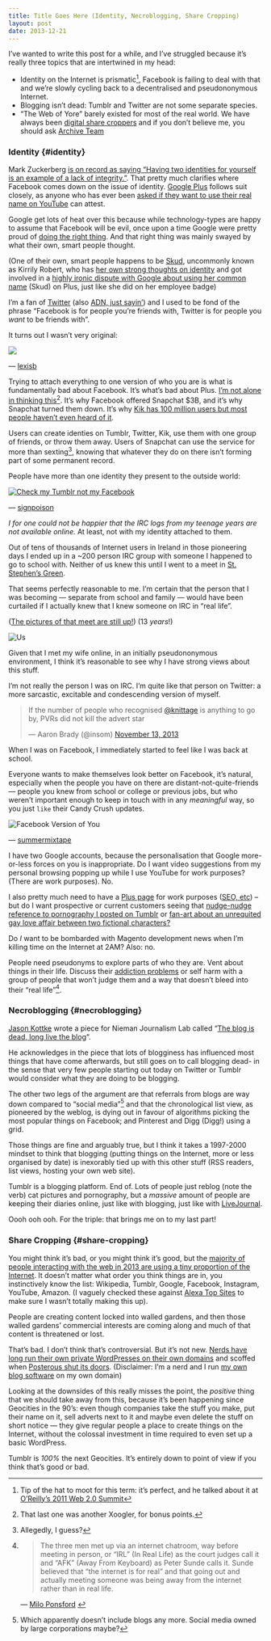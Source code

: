```yaml
---
title: Title Goes Here (Identity, Necroblogging, Share Cropping)
layout: post
date: 2013-12-21
---
```

I&rsquo;ve wanted to write this post for a while, and I&rsquo;ve struggled because it&rsquo;s really three topics that are intertwined in my head:

  * Identity on the Internet is prismatic[^1], Facebook is failing to deal with that and we&rsquo;re slowly cycling back to a decentralised and pseudononymous Internet.
  * Blogging isn&rsquo;t dead: Tumblr and Twitter are not some separate species.
  * &ldquo;The Web of Yore&rdquo; barely existed for most of the real world. We have always been [digital share croppers][1] and if you don&rsquo;t believe me, you should ask [Archive Team][2]

### Identity {#identity}

Mark Zuckerberg [is on record as saying &ldquo;Having two identities for yourself is an example of a lack of integrity.&rdquo;][3]. That pretty much clarifies where Facebook comes down on the issue of identity. [Google Plus][4] follows suit closely, as anyone who has ever been [asked if they want to use their real name on YouTube][5] can attest.

Google get lots of heat over this because while technology-types are happy to assume that Facebook will be evil, once upon a time Google were pretty proud of [doing the right thing][6]. And that right thing was mainly swayed by what their own, smart people thought.

(One of their own, smart people happens to be [Skud][7], uncommonly known as Kirrily Robert, who has [her own strong thoughts on identity][8] and got involved in a [highly ironic dispute with Google about using her common name][9] (Skud) on Plus, just like she did on her employee badge)

I&rsquo;m a fan of [Twitter][10] (also [ADN, just sayin&rsquo;][11]) and I used to be fond of the phrase &ldquo;Facebook is for people you&rsquo;re friends with, Twitter is for people you _want_ to be friends with&rdquo;.

It turns out I wasn&rsquo;t very original:

[![][12]][13]

&mdash; [lexisb][13]

Trying to attach everything to one version of who you are is what is fundamentally bad about Facebook. It&rsquo;s what&rsquo;s bad about Plus. [I&rsquo;m not alone in thinking this][14][^2]. It&rsquo;s why Facebook offered Snapchat $3B, and it&rsquo;s why Snapchat turned them down. It&rsquo;s why [Kik has 100 million users but most people haven&rsquo;t even heard of it][15].

Users can create identies on Tumblr, Twitter, Kik, use them with one group of friends, or throw them away. Users of Snapchat can use the service for more than sexting[^3], knowing that whatever they do on there isn&rsquo;t forming part of some permanent record.

People have more than one identity they present to the outside world:

[![Check my Tumblr not my Facebook][16]][17]

&mdash; [signpoison][17]

_I for one could not be happier that the IRC logs from my teenage years are not available online._ At least, not with my identity attached to them.

Out of tens of thousands of Internet users in Ireland in those pioneering days I ended up in a ~200 person IRC group with someone I happened to go to school with. Neither of us knew this until I went to a meet in [St. Stephen&rsquo;s Green][18].

That seems perfectly reasonable to me. I&rsquo;m certain that the person that I was becoming &mdash; separate from school and family &mdash; would have been curtailed if I actually knew that I knew someone on IRC in &ldquo;real life&rdquo;.

([The pictures of that meet are still up!][19]) (13 _years_!)

![Us][20]

Given that I met my wife online, in an initially pseudononymous environment, I think it&rsquo;s reasonable to see why I have strong views about this stuff.

I&rsquo;m not really the person I was on IRC. I&rsquo;m quite like that person on Twitter: a more sarcastic, excitable and condescending version of myself.

<blockquote class="twitter-tweet" lang="en">
  <p>
    If the number of people who recognised <a href="https://twitter.com/Knittage">@knittage</a> is anything to go by, PVRs did not kill the advert star
  </p>

  <p>
    &mdash; Aaron Brady (@insom) <a href="https://twitter.com/insom/statuses/400727429503004674">November 13, 2013</a>
  </p>
</blockquote>



When I was on Facebook, I immediately started to feel like I was back at school.

Everyone wants to make themselves look better on Facebook, it&rsquo;s natural, especially when the people you have on there are distant-not-quite-friends &mdash; people you knew from school or college or previous jobs, but who weren&rsquo;t important enough to keep in touch with in any _meaningful_ way, so you just `like` their Candy Crush updates.

![Facebook Version of You][21]

&mdash; [summermixtape][22]

I have two Google accounts, because the personalisation that Google more-or-less forces on you is inappropriate. Do I want video suggestions from my personal browsing popping up while I use YouTube for work purposes? (There are work purposes). No.

I also pretty much need to have a [Plus page][23] for work purposes ([SEO, etc][24]) &#8211; but do I want prospective or current customers seeing that [nudge-nudge reference to pornography I posted on Tumblr][25] or [fan-art about an unrequited gay love affair between two fictional characters?][26]

Do _I_ want to be bombarded with Magento development news when I&rsquo;m killing time on the Internet at 2AM? Also: no.

People need pseudonyms to explore parts of who they are. Vent about things in their life. Discuss their [addiction problems][27] or self harm with a group of people that won&rsquo;t judge them and a way that doesn&rsquo;t bleed into their &ldquo;real life&rdquo;[^4].

### Necroblogging {#necroblogging}

[Jason Kottke][28] wrote a piece for Nieman Journalism Lab called &ldquo;[The blog is dead, long live the blog][29]&ldquo;.

He acknowledges in the piece that lots of blogginess has influenced most things that have come afterwards, but still goes on to call blogging dead- in the sense that very few people starting out today on Twitter or Tumblr would consider what they are doing to be blogging.

The other two legs of the argument are that referrals from blogs are way down compared to &ldquo;social media&rdquo;[^5] and that the chronological list view, as pioneered by the weblog, is dying out in favour of algorithms picking the most popular things on Facebook; and Pinterest and Digg (Digg!) using a grid.

Those things are fine and arguably true, but I think it takes a 1997-2000 mindset to think that blogging (putting things on the Internet, more or less organised by date) is inexorably tied up with this other stuff (RSS readers, list views, hosting your own web site).

Tumblr is a blogging platform. End of. Lots of people just reblog (note the verb) cat pictures and pornography, but a _massive_ amount of people are keeping their diaries online, just like with blogging, just like with [LiveJournal][30].

Oooh ooh ooh. For the triple: that brings me on to my last part!

### Share Cropping {#share-cropping}

You might think it&rsquo;s bad, or you might think it&rsquo;s good, but the [majority of people interacting with the web in 2013 are using a tiny proportion of the Internet][31]. It doesn&rsquo;t matter what order you think things are in, you instinctively know the list: Wikipedia, Tumblr, Google, Facebook, Instagram, YouTube, Amazon. (I vaguely checked these against [Alexa Top Sites][32] to make sure I wasn&rsquo;t totally making this up).

People are creating content locked into walled gardens, and then those walled gardens&rsquo; commercial interests are coming along and much of that content is threatened or lost.

That&rsquo;s bad. I don&rsquo;t think that&rsquo;s controversial. But it&rsquo;s not new. [Nerds have long run their own private WordPresses on their own domains][33] and scoffed when [Posterous shut its doors][34]. (Disclaimer: I&rsquo;m a nerd and I run [my own blog software][35] on my own domain)

Looking at the downsides of this really misses the point, the _positive_ thing that we should take away from this, because it&rsquo;s been happening since Geocities in the 90&rsquo;s: even though companies take the stuff you make, put their name on it, sell adverts next to it and maybe even delete the stuff on short notice &mdash; they give regular people a place to create things on the Internet, without the colossal investment in time required to even set up a basic WordPress.

Tumblr is _100%_ the next Geocities. It&rsquo;s entirely down to point of view if you think that&rsquo;s good or bad.

[^1]: Tip of the hat to moot for this term: it&rsquo;s perfect, and he talked about it at <a href="https://www.youtube.com/watch?v=e3Zs74IH0mc">O&rsquo;Reilly&rsquo;s 2011 Web 2.0 Summit</a>

[^2]: That last one was another Xoogler, for bonus points.

[^3]: Allegedly, I guess?

[^4]: <blockquote>
    <p>
    The three men met up via an internet chatroom, way before meeting in person, or &ldquo;IRL&rdquo; (In Real Life) as the court judges call it and &ldquo;AFK&rdquo; (Away From Keyboard) as Peter Sunde calls it. Sunde believed that &ldquo;the internet is for real&rdquo; and that going out and actually meeting someone was being away from the internet rather than in real life.
    </p>
    </blockquote>
    <p>
    &mdash; <a href="http://miloponsford.blogspot.co.uk/2013/02/tpb-afk-pirate-bay-away-from-keyboard.html">Milo Ponsford</a>

[^5]: Which apparently doesn&rsquo;t include blogs any more. Social media owned by large corporations maybe?

 [1]: http://www.codinghorror.com/blog/2009/08/are-you-a-digital-sharecropper.html
 [2]: https://archive.org/details/archiveteam-geocities
 [3]: http://www.michaelzimmer.org/2010/05/14/facebooks-zuckerberg-having-two-identities-for-yourself-is-an-example-of-a-lack-of-integrity/
 [4]: http://plus.google.com/
 [5]: http://www.zdnet.com/forced-google-plus-integration-on-youtube-backfires-petition-hits-112000-7000023196/
 [6]: http://www.siliconvalleywatcher.com/mt/archives/2009/04/google_quietly.php
 [7]: http://infotrope.net/
 [8]: http://geekfeminism.org/2010/06/10/hacker-news-and-pseudonymity/
 [9]: http://infotrope.net/2011/07/22/ive-been-suspended-from-google-plus/
 [10]: http://twitter.com/insom
 [11]: http://alpha.app.net/insom
 [12]: https://31.media.tumblr.com/tumblr_lokazehMCq1qgc9nxo1_400.jpg
 [13]: http://lexisb.tumblr.com/post/7789871811
 [14]: http://takeaswig.com/the-end-of-the-facebook-era
 [15]: http://thenextweb.com/mobile/2013/12/12/kik-reaches-100-million-users-shows-instagram-twitter-messaging-done/#!qnzTZ
 [16]: https://25.media.tumblr.com/b49fa0f58590d35a17a6ddc0a2aa5d0a/tumblr_my0kuqRDBB1rj51pno1_400.jpg
 [17]: http://signpoison.tumblr.com/post/70404638741
 [18]: http://en.wikipedia.org/wiki/St_Stephen%27s_Green
 [19]: http://www.phishy.net/webcam/dub24june/page3.htm
 [20]: /static/00624065.jpg
 [21]: https://2.bp.blogspot.com/-pIRR-eKPa1U/Ta1is62qP_I/AAAAAAAAGno/p7e3OPGbL5M/s1600/facebook_vs_real_life.png
 [22]: http://www.summermixtape.com/2011/04/facebook-vs-real-life.html
 [23]: http://google.com/+AaronBrady
 [24]: http://searchenginewatch.com/article/2307518/Google-SEO-How-Google-Impacts-Search-Results
 [25]: http://insom.tumblr.com/post/69635940539/new-aesthetic-reddit-a-medic-alert-bracelet
 [26]: http://insom.tumblr.com/post/69475252993/oldbone-im-done-with-the-colouring-and-im
 [27]: http://www.tumblr.com/tagged/aa-meeting
 [28]: http://kottke.org/
 [29]: http://www.niemanlab.org/2013/12/the-blog-is-dead/
 [30]: http://www.livejournal.com/
 [31]: http://www.theguardian.com/technology/2012/apr/17/walled-gardens-facebook-apple-censors
 [32]: http://www.alexa.com/topsites
 [33]: http://www.marco.org/2013/08/05/be-your-own-platform
 [34]: http://www.archiveteam.org/index.php?title=Posterous/Story
 [35]: https://github.com/insom/blag/



